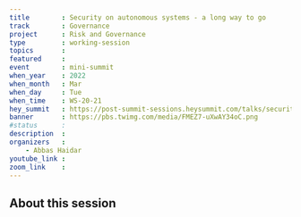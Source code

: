 ```yaml
---
title        : Security on autonomous systems - a long way to go
track        : Governance
project      : Risk and Governance
type         : working-session
topics       :
featured     :
event        : mini-summit
when_year    : 2022
when_month   : Mar
when_day     : Tue
when_time    : WS-20-21
hey_summit   : https://post-summit-sessions.heysummit.com/talks/security-an-autonomous-systems-a-long-way-to-go/
banner       : https://pbs.twimg.com/media/FMEZ7-uXwAY34oC.png
#status      : 
description  :
organizers   :
    - Abbas Haidar  
youtube_link : 
zoom_link    : 
---
```


## About this session
